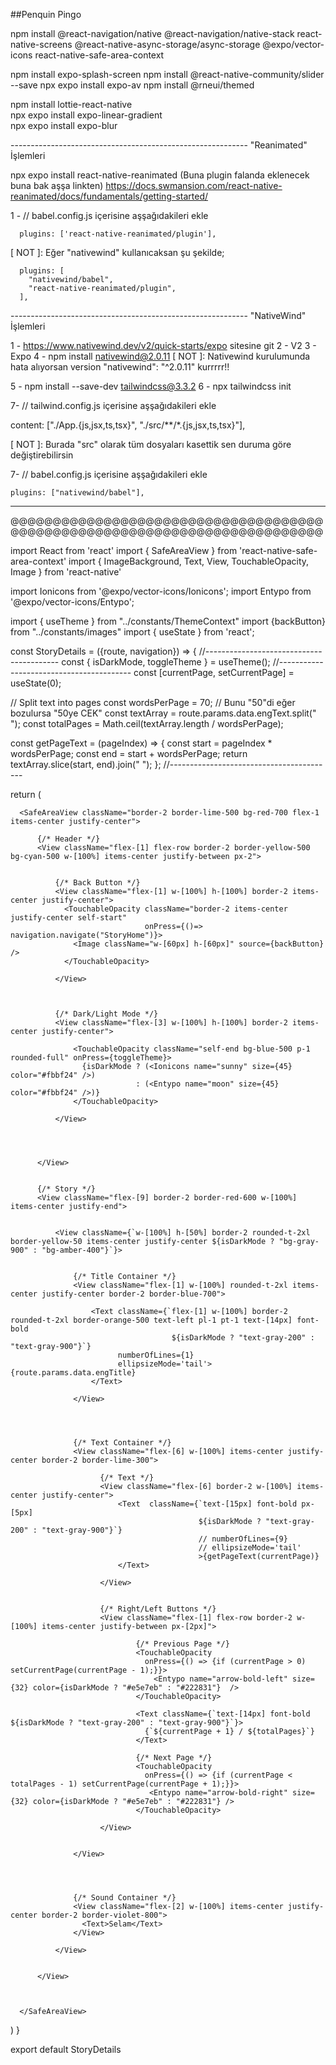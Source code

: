 ##Penquin Pingo


npm install @react-navigation/native @react-navigation/native-stack react-native-screens @react-native-async-storage/async-storage @expo/vector-icons react-native-safe-area-context

npm install expo-splash-screen
npm install @react-native-community/slider --save
npx expo install expo-av
npm install @rneui/themed

npm install lottie-react-native  
npx expo install expo-linear-gradient  
npx expo install expo-blur  

----------------------------------------------------------- "Reanimated" İşlemleri

npx expo install react-native-reanimated (Buna plugin falanda eklenecek buna bak aşşa linkten)
                                           https://docs.swmansion.com/react-native-reanimated/docs/fundamentals/getting-started/

1 - // babel.config.js içerisine aşşağıdakileri ekle

      plugins: ['react-native-reanimated/plugin'],  


[ NOT ]: Eğer "nativewind" kullanıcaksan şu şekilde;  


      plugins: [
        "nativewind/babel",
        "react-native-reanimated/plugin",
      ],


----------------------------------------------------------- "NativeWind" İşlemleri

1 - https://www.nativewind.dev/v2/quick-starts/expo sitesine git
2 - V2
3 - Expo
4 - npm install nativewind@2.0.11
   [ NOT ]: Nativewind kurulumunda hata alıyorsan version "nativewind": "^2.0.11" kurrrrr!!

5 - npm install --save-dev tailwindcss@3.3.2
6 - npx tailwindcss init

7- // tailwind.config.js içerisine aşşağıdakileri ekle

   content: ["./App.{js,jsx,ts,tsx}", "./src/**/*.{js,jsx,ts,tsx}"],

   [ NOT ]: Burada "src" olarak tüm dosyaları kasettik sen duruma göre değiştirebilirsin

7- // babel.config.js içerisine aşşağıdakileri ekle

    plugins: ["nativewind/babel"],

-----------------------------------------------------------                                     


@@@@@@@@@@@@@@@@@@@@@@@@@@@@@@@@@@@@@@@@@@@@@@@@@@@@@@@@@@@@@@@@@@@@@@@@@@


import React from 'react'
import { SafeAreaView } from 'react-native-safe-area-context'
import { ImageBackground, Text, View, TouchableOpacity, Image } from 'react-native'

import Ionicons from '@expo/vector-icons/Ionicons';
import Entypo from '@expo/vector-icons/Entypo';


import { useTheme } from "../constants/ThemeContext"
import {backButton} from "../constants/images"
import { useState } from 'react';


const StoryDetails = ({route, navigation}) => {
//-----------------------------------------
const { isDarkMode, toggleTheme } = useTheme();
//-----------------------------------------
const [currentPage, setCurrentPage] = useState(0);

// Split text into pages
const wordsPerPage = 70; // Bunu "50"di eğer bozulursa "50ye CEK"
const textArray = route.params.data.engText.split(" ");
const totalPages = Math.ceil(textArray.length / wordsPerPage);

const getPageText = (pageIndex) => {
  const start = pageIndex * wordsPerPage;
  const end = start + wordsPerPage;
  return textArray.slice(start, end).join(" ");
};
//-----------------------------------------

  return (
  <ImageBackground className="flex-1 w-[100%]" resizeMode='cover' source={route.params.data.image}>

      <SafeAreaView className="border-2 border-lime-500 bg-red-700 flex-1 items-center justify-center">
         
          {/* Header */}
          <View className="flex-[1] flex-row border-2 border-yellow-500 bg-cyan-500 w-[100%] items-center justify-between px-2">


              {/* Back Button */}
              <View className="flex-[1] w-[100%] h-[100%] border-2 items-center justify-center">
                <TouchableOpacity className="border-2 items-center justify-center self-start" 
                                  onPress={()=> navigation.navigate("StoryHome")}>
                  <Image className="w-[60px] h-[60px]" source={backButton} />
                </TouchableOpacity>

              </View>



              {/* Dark/Light Mode */}
              <View className="flex-[3] w-[100%] h-[100%] border-2 items-center justify-center">

                  <TouchableOpacity className="self-end bg-blue-500 p-1 rounded-full" onPress={toggleTheme}>
                    {isDarkMode ? (<Ionicons name="sunny" size={45} color="#fbbf24" />) 
                                : (<Entypo name="moon" size={45} color="#fbbf24" />)}
                  </TouchableOpacity>

              </View>




          </View>


          {/* Story */}
          <View className="flex-[9] border-2 border-red-600 w-[100%] items-center justify-end">


              <View className={`w-[100%] h-[50%] border-2 rounded-t-2xl border-yellow-50 items-center justify-center ${isDarkMode ? "bg-gray-900" : "bg-amber-400"}`}>


                  {/* Title Container */}
                  <View className="flex-[1] w-[100%] rounded-t-2xl items-center justify-center border-2 border-blue-700">

                      <Text className={`flex-[1] w-[100%] border-2 rounded-t-2xl border-orange-500 text-left pl-1 pt-1 text-[14px] font-bold 
                                        ${isDarkMode ? "text-gray-200" : "text-gray-900"}`} 
                            numberOfLines={1} 
                            ellipsizeMode='tail'>{route.params.data.engTitle}
                      </Text>
                    
                  </View>




                  {/* Text Container */}
                  <View className="flex-[6] w-[100%] items-center justify-center border-2 border-lime-300">
                     
                        {/* Text */}
                        <View className="flex-[6] border-2 w-[100%] items-center justify-center">
                            <Text  className={`text-[15px] font-bold px-[5px] 
                                              ${isDarkMode ? "text-gray-200" : "text-gray-900"}`}
                                              // numberOfLines={9}
                                              // ellipsizeMode='tail'
                                              >{getPageText(currentPage)}
                            </Text>

                        </View>


                        {/* Right/Left Buttons */}
                        <View className="flex-[1] flex-row border-2 w-[100%] items-center justify-between px-[2px]">
                  
                                {/* Previous Page */}
                                <TouchableOpacity   
                                  onPress={() => {if (currentPage > 0) setCurrentPage(currentPage - 1);}}>
                                    <Entypo name="arrow-bold-left" size={32} color={isDarkMode ? "#e5e7eb" : "#222831"}  />
                                </TouchableOpacity>

                                <Text className={`text-[14px] font-bold ${isDarkMode ? "text-gray-200" : "text-gray-900"}`}>
                                  {`${currentPage + 1} / ${totalPages}`}
                                </Text>

                                {/* Next Page */}
                                <TouchableOpacity 
                                  onPress={() => {if (currentPage < totalPages - 1) setCurrentPage(currentPage + 1);}}>
                                   <Entypo name="arrow-bold-right" size={32} color={isDarkMode ? "#e5e7eb" : "#222831"} />
                                </TouchableOpacity>
                                
                        </View>


                  </View>




                  {/* Sound Container */}
                  <View className="flex-[2] w-[100%] items-center justify-center border-2 border-violet-800">
                    <Text>Selam</Text>
                  </View>

              </View>


          </View>


         
      </SafeAreaView>

  </ImageBackground>

  )
}

export default StoryDetails





